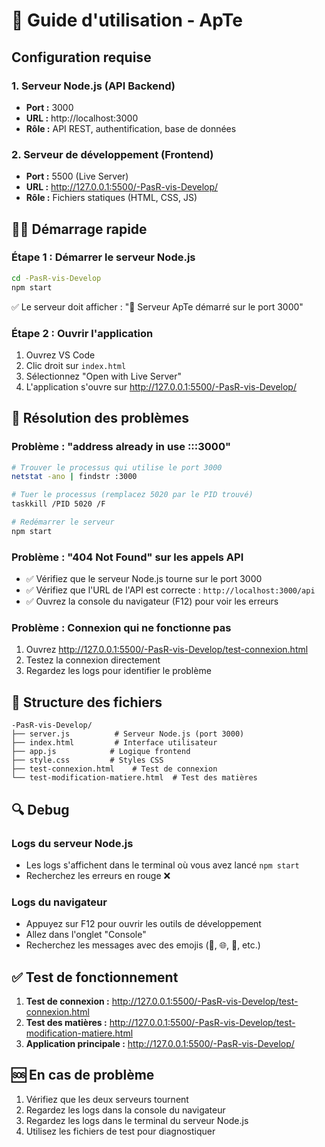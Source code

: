 # 🚀 Guide d'utilisation - ApTe

## Configuration requise

### 1. Serveur Node.js (API Backend)
- **Port :** 3000
- **URL :** http://localhost:3000
- **Rôle :** API REST, authentification, base de données

### 2. Serveur de développement (Frontend)
- **Port :** 5500 (Live Server)
- **URL :** http://127.0.0.1:5500/-PasR-vis-Develop/
- **Rôle :** Fichiers statiques (HTML, CSS, JS)

## 🏃‍♂️ Démarrage rapide

### Étape 1 : Démarrer le serveur Node.js
```bash
cd -PasR-vis-Develop
npm start
```
✅ Le serveur doit afficher : "🚀 Serveur ApTe démarré sur le port 3000"

### Étape 2 : Ouvrir l'application
1. Ouvrez VS Code
2. Clic droit sur `index.html`
3. Sélectionnez "Open with Live Server"
4. L'application s'ouvre sur http://127.0.0.1:5500/-PasR-vis-Develop/

## 🔧 Résolution des problèmes

### Problème : "address already in use :::3000"
```bash
# Trouver le processus qui utilise le port 3000
netstat -ano | findstr :3000

# Tuer le processus (remplacez 5020 par le PID trouvé)
taskkill /PID 5020 /F

# Redémarrer le serveur
npm start
```

### Problème : "404 Not Found" sur les appels API
- ✅ Vérifiez que le serveur Node.js tourne sur le port 3000
- ✅ Vérifiez que l'URL de l'API est correcte : `http://localhost:3000/api`
- ✅ Ouvrez la console du navigateur (F12) pour voir les erreurs

### Problème : Connexion qui ne fonctionne pas
1. Ouvrez http://127.0.0.1:5500/-PasR-vis-Develop/test-connexion.html
2. Testez la connexion directement
3. Regardez les logs pour identifier le problème

## 📁 Structure des fichiers

```
-PasR-vis-Develop/
├── server.js          # Serveur Node.js (port 3000)
├── index.html         # Interface utilisateur
├── app.js            # Logique frontend
├── style.css         # Styles CSS
├── test-connexion.html    # Test de connexion
└── test-modification-matiere.html  # Test des matières
```

## 🔍 Debug

### Logs du serveur Node.js
- Les logs s'affichent dans le terminal où vous avez lancé `npm start`
- Recherchez les erreurs en rouge ❌

### Logs du navigateur
- Appuyez sur F12 pour ouvrir les outils de développement
- Allez dans l'onglet "Console"
- Recherchez les messages avec des emojis (🔐, 🌐, 📡, etc.)

## ✅ Test de fonctionnement

1. **Test de connexion :** http://127.0.0.1:5500/-PasR-vis-Develop/test-connexion.html
2. **Test des matières :** http://127.0.0.1:5500/-PasR-vis-Develop/test-modification-matiere.html
3. **Application principale :** http://127.0.0.1:5500/-PasR-vis-Develop/

## 🆘 En cas de problème

1. Vérifiez que les deux serveurs tournent
2. Regardez les logs dans la console du navigateur
3. Regardez les logs dans le terminal du serveur Node.js
4. Utilisez les fichiers de test pour diagnostiquer 